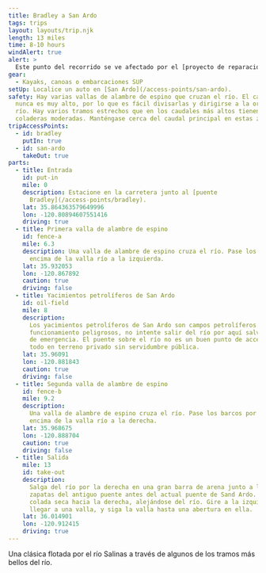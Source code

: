 ```yaml
---
title: Bradley a San Ardo
tags: trips
layout: layouts/trip.njk
length: 13 miles
time: 8-10 hours
windAlert: true
alert: >
  Este punto del recorrido se ve afectado por el [proyecto de reparación de la socavación del puente Bradley](/overview/bradley-bridge-repair/). Consulte la [nueva ruta al río en Bradley](/access-points/bradley).
gear:
  - Kayaks, canoas o embarcaciones SUP
setUp: Localice un auto en [San Ardo](/access-points/san-ardo).
safety: Hay varias vallas de alambre de espino que cruzan el río. El caudal
  nunca es muy alto, por lo que es fácil divisarlas y dirigirse a la orilla del
  río. Hay varios tramos estrechos que en los caudales más altos tienen
  coladeras moderadas. Manténgase cerca del caudal principal en estas zonas.
tripAccessPoints:
  - id: bradley
    putIn: true
  - id: san-ardo
    takeOut: true
parts:
  - title: Entrada
    id: put-in
    mile: 0
    description: Estacione en la carretera junto al [puente
      Bradley](/access-points/bradley).
    lat: 35.864363579649996
    lon: -120.80894607551416
    driving: true
  - title: Primera valla de alambre de espino
    id: fence-a
    mile: 6.3
    description: Una valla de alambre de espino cruza el río. Pase los botes por
      encima de la valla río a la izquierda.
    lat: 35.932053
    lon: -120.867892
    caution: true
    driving: false
  - title: Yacimientos petrolíferos de San Ardo
    id: oil-field
    mile: 8
    description:
      Los yacimientos petrolíferos de San Ardo son campos petrolíferos en
      funcionamiento peligrosos, no intente salir del río por aquí salvo en caso
      de emergencia. El puente sobre el río no es un buen punto de acceso y está
      todo en terreno privado sin servidumbre pública.
    lat: 35.96091
    lon: -120.881843
    caution: true
    driving: false
  - title: Segunda valla de alambre de espino
    id: fence-b
    mile: 9.2
    description:
      Una valla de alambre de espino cruza el río. Pase los barcos por
      encima de la valla río a la derecha.
    lat: 35.968675
    lon: -120.888704
    caution: true
    driving: false
  - title: Salida
    mile: 13
    id: take-out
    description:
      Salga del río por la derecha en una gran barra de arena junto a las
      zapatas del antiguo puente antes del actual puente de Sand Ardo. Siga la
      colada seca hacia la derecha, alejándose del río. Gire a la izquierda al
      llegar a una valla, y siga la valla hasta una abertura en ella.
    lat: 36.014901
    lon: -120.912415
    driving: true
---
```


Una clásica flotada por el río Salinas a través de algunos de los tramos más bellos del río.
